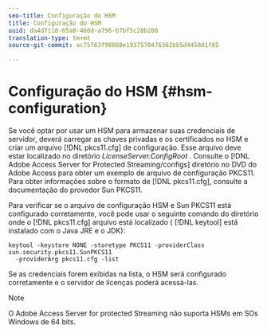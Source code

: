 ```yaml
---
seo-title: Configuração do HSM
title: Configuração do HSM
uuid: da4d7118-65a8-460d-a796-b7bf5c28b208
translation-type: tm+mt
source-git-commit: ac75f63f98060e1937570476362bb5d4458d1f85

---
```



# Configuração do HSM {#hsm-configuration}

Se você optar por usar um HSM para armazenar suas credenciais de servidor, deverá carregar as chaves privadas e os certificados no HSM e criar um arquivo [!DNL pkcs11.cfg] de configuração. Esse arquivo deve estar localizado no diretório *LicenseServer.ConfigRoot* . Consulte o [!DNL Adobe Access Server for Protected Streaming/configs] diretório no DVD do Adobe Access para obter um exemplo de arquivo de configuração PKCS11. Para obter informações sobre o formato de [!DNL pkcs11.cfg], consulte a documentação do provedor Sun PKCS11.

Para verificar se o arquivo de configuração HSM e Sun PKCS11 está configurado corretamente, você pode usar o seguinte comando do diretório onde o [!DNL pkcs11.cfg] arquivo está localizado ( [!DNL keytool] está instalado com o Java JRE e o JDK):

```
keytool -keystore NONE -storetype PKCS11 -providerClass sun.security.pkcs11.SunPKCS11 
  -providerArg pkcs11.cfg -list
```

Se as credenciais forem exibidas na lista, o HSM será configurado corretamente e o servidor de licenças poderá acessá-las.

>[!NOTE]
>
>O Adobe Access Server for protected Streaming não suporta HSMs em SOs Windows de 64 bits.
